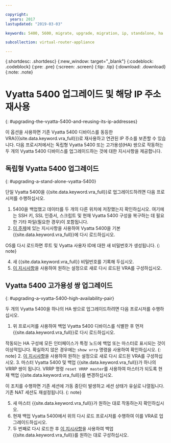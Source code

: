 ```yaml
---

copyright:
  years: 2017
lastupdated: "2019-03-03"

keywords: 5400, 5600, migrate, upgrade, migration, ip, standalone, ha

subcollection: virtual-router-appliance

---
```


{:shortdesc: .shortdesc}
{:new_window: target="_blank"}
{:codeblock: .codeblock}
{:pre: .pre}
{:screen: .screen}
{:tip: .tip}
{:download: .download}
{:note: .note}

# Vyatta 5400 업그레이드 및 해당 IP 주소 재사용
{: #upgrading-the-vyatta-5400-and-reusing-its-ip-addresses}

이 옵션을 사용하면 기존 Vyatta 5400 디바이스를 동등한 VRA({{site.data.keyword.vra_full}})로 재사용하고 연관된 IP 주소를 보존할 수 있습니다. 다음 프로시저에서는 독립형 Vyatta 5400 또는 고가용성(HA) 쌍으로 작동하는 두 개의 Vyatta 5400 디바이스를 업그레이드하는 것에 대한 지시사항을 제공합니다. 

## 독립형 Vyatta 5400 업그레이드
{: #upgrading-a-stand-alone-vyatta-5400}

단일 Vyatta 5400을 {{site.data.keyword.vra_full}}로 업그레이드하려면 다음 프로시저를 수행하십시오. 

1. 5400을 백업했고 데이터를 두 개의 다른 위치에 저장했는지 확인하십시오. 여기에는 SSH 키, SSL 인증서, 스크립트 및 현재 Vyatta 5400 구성을 복구하는 데 필요한 기타 파일(필요한 경우)이 포함됩니다. 
2. [이 주제](/docs/infrastructure/virtual-router-appliance?topic=virtual-router-appliance-reloading-the-os)에 있는 지시사항을 사용하여 Vyatta 5400을 기본 {{site.data.keyword.vra_full}}에 다시 로드하십시오. 

  OS를 다시 로드하면 루트 및 Vyatta 사용자 ID에 대한 새 비밀번호가 생성됩니다.
  {: note}

4. 새 {{site.data.keyword.vra_full}} 비밀번호를 기록해 두십시오. 
5. [이 지시사항](/docs/infrastructure/virtual-router-appliance?topic=virtual-router-appliance-accessing-and-configuring-the-ibm-virtual-router-appliance)을 사용하여 원하는 설정으로 새로 다시 로드된 VRA를 구성하십시오. 

## Vyatta 5400 고가용성 쌍 업그레이드
{: #upgrading-a-vyatta-5400-high-availability-pair}

두 개의 Vyatta 5400을 하나의 HA 쌍으로 업그레이드하려면 다음 프로시저를 수행하십시오. 

1. 위 프로시저를 사용하여 백업 Vyatta 5400 디바이스를 식별한 후 먼저 {{site.data.keyword.vra_full}}로 다시 로드하십시오. 

  작동되는 HA 구성에 모든 인터페이스가 특정 노드에 백업 또는 마스터로 표시되는 것이 이상적입니다. 확실하지 않은 경우에는 `show vrrp` 명령을 사용하여 확인하십시오.
  {: note}
2. [이 지시사항](/docs/infrastructure/virtual-router-appliance?topic=virtual-router-appliance-accessing-and-configuring-the-ibm-virtual-router-appliance)을 사용하여 원하는 설정으로 새로 다시 로드된 VRA를 구성하십시오. 
3. 마스터 Vyatta 5400 및 백업 {{site.data.keyword.vra_full}}가 하나의 VRRP 쌍이 됩니다. VRRP 명령 `reset VRRP master`를 사용하여 마스터가 되도록 현재 백업 {{site.data.keyword.vra_full}}를 변경하십시오. 

  이 조치를 수행하면 기존 세션에 가동 중단이 발생하고 세션 상태가 유실로 나열됩니다. 기존 NAT 세션도 재설정됩니다.
  {: note}

5. 새 마스터 {{site.data.keyword.vra_full}}가 원하는 대로 작동하는지 확인하십시오. 
6. 현재 백업 Vyatta 5400에서 위의 다시 로드 프로시저를 수행하여 이를 VRA로 업그레이드하십시오. 
7. 두 번째로 다시 로드한 후 [이 지시사항](/docs/infrastructure/virtual-router-appliance?topic=virtual-router-appliance-accessing-and-configuring-the-ibm-virtual-router-appliance)을 사용하여 백업 {{site.data.keyword.vra_full}}를 원하는 대로 구성하십시오. 
